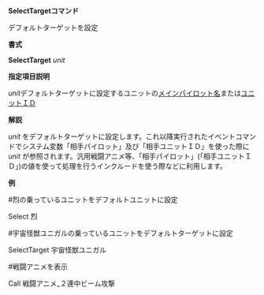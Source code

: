 **SelectTargetコマンド**

デフォルトターゲットを設定

**書式**

**SelectTarget** *unit*

**指定項目説明**

*unit*デフォルトターゲットに設定するユニットの[メインパイロット名](メインパイロット名)または[ユニットＩＤ](ユニットＩＤ)

**解説**

*unit* をデフォルトターゲットに設定します。これ以降実行されたイベントコマンドでシステム変数「相手パイロット」及び「相手ユニットＩＤ」を使った際に*unit* が参照されます。汎用戦闘アニメ等、「相手パイロット」(「相手ユニットＩＤ」)の値を使って処理を行うインクルードを使う際などに利用します。

**例**

#烈の乗っているユニットをデフォルトユニットに設定

Select 烈

#宇宙怪獣ユニガルの乗っているユニットをデフォルトターゲットに設定

SelectTarget 宇宙怪獣ユニガル

#戦闘アニメを表示

Call 戦闘アニメ\_２連中ビーム攻撃
